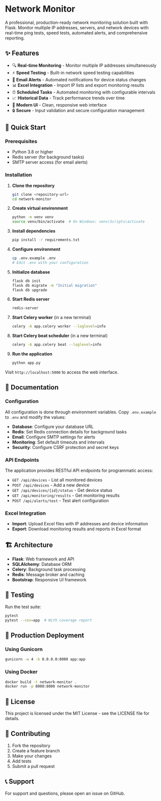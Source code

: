 # Network Monitor

A professional, production-ready network monitoring solution built with Flask. Monitor multiple IP addresses, servers, and network devices with real-time ping tests, speed tests, automated alerts, and comprehensive reporting.

## ✨ Features

- 🔍 **Real-time Monitoring** - Monitor multiple IP addresses simultaneously
- ⚡ **Speed Testing** - Built-in network speed testing capabilities
- 📧 **Email Alerts** - Automated notifications for device status changes
- 📊 **Excel Integration** - Import IP lists and export monitoring results
- ⏰ **Scheduled Tasks** - Automated monitoring with configurable intervals
- 📈 **Historical Data** - Track performance trends over time
- 🎨 **Modern UI** - Clean, responsive web interface
- 🔒 **Secure** - Input validation and secure configuration management

## 🚀 Quick Start

### Prerequisites

- Python 3.8 or higher
- Redis server (for background tasks)
- SMTP server access (for email alerts)

### Installation

1. **Clone the repository**
   ```bash
   git clone <repository-url>
   cd network-monitor
   ```

2. **Create virtual environment**
   ```bash
   python -m venv venv
   source venv/bin/activate  # On Windows: venv\Scripts\activate
   ```

3. **Install dependencies**
   ```bash
   pip install -r requirements.txt
   ```

4. **Configure environment**
   ```bash
   cp .env.example .env
   # Edit .env with your configuration
   ```

5. **Initialize database**
   ```bash
   flask db init
   flask db migrate -m "Initial migration"
   flask db upgrade
   ```

6. **Start Redis server**
   ```bash
   redis-server
   ```

7. **Start Celery worker** (in a new terminal)
   ```bash
   celery -A app.celery worker --loglevel=info
   ```

8. **Start Celery beat scheduler** (in a new terminal)
   ```bash
   celery -A app.celery beat --loglevel=info
   ```

9. **Run the application**
   ```bash
   python app.py
   ```

Visit `http://localhost:5000` to access the web interface.

## 📖 Documentation

### Configuration

All configuration is done through environment variables. Copy `.env.example` to `.env` and modify the values:

- **Database**: Configure your database URL
- **Redis**: Set Redis connection details for background tasks
- **Email**: Configure SMTP settings for alerts
- **Monitoring**: Set default timeouts and intervals
- **Security**: Configure CSRF protection and secret keys

### API Endpoints

The application provides RESTful API endpoints for programmatic access:

- `GET /api/devices` - List all monitored devices
- `POST /api/devices` - Add a new device
- `GET /api/devices/{id}/status` - Get device status
- `GET /api/monitoring/results` - Get monitoring results
- `POST /api/alerts/test` - Test alert configuration

### Excel Integration

- **Import**: Upload Excel files with IP addresses and device information
- **Export**: Download monitoring results and reports in Excel format

## 🏗️ Architecture

- **Flask**: Web framework and API
- **SQLAlchemy**: Database ORM
- **Celery**: Background task processing
- **Redis**: Message broker and caching
- **Bootstrap**: Responsive UI framework

## 🧪 Testing

Run the test suite:

```bash
pytest
pytest --cov=app  # With coverage report
```

## 🚀 Production Deployment

### Using Gunicorn

```bash
gunicorn -w 4 -b 0.0.0.0:8000 app:app
```

### Using Docker

```bash
docker build -t network-monitor .
docker run -p 8000:8000 network-monitor
```

## 📝 License

This project is licensed under the MIT License - see the LICENSE file for details.

## 🤝 Contributing

1. Fork the repository
2. Create a feature branch
3. Make your changes
4. Add tests
5. Submit a pull request

## 📞 Support

For support and questions, please open an issue on GitHub.
